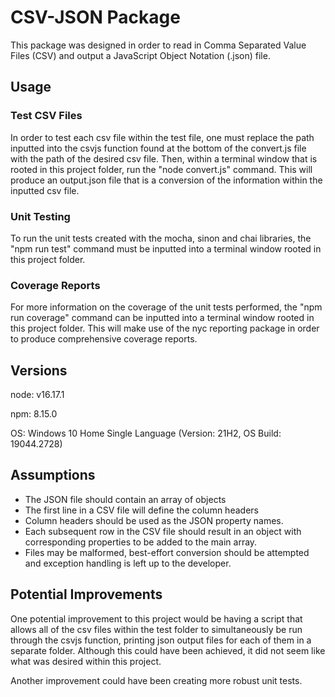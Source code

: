 # CSV-JSON Package

This package was designed in order to read in Comma Separated Value Files (CSV) and output a JavaScript Object Notation (.json) file.

## Usage

### Test CSV Files

In order to test each csv file within the test file, one must replace the path inputted into the csvjs function found at the bottom of the convert.js file with the path of the desired csv file. Then, within a terminal window that is rooted in this project folder, run the "node convert.js" command. This will produce an output.json file that is a conversion of the information within the inputted csv file.

### Unit Testing

To run the unit tests created with the mocha, sinon and chai libraries, the "npm run test" command must be inputted into a terminal window rooted in this project folder.

### Coverage Reports

For more information on the coverage of the unit tests performed, the "npm run coverage" command can be inputted into a terminal window rooted in this project folder. This will make use of the nyc reporting package in order to produce comprehensive coverage reports.

## Versions

node: v16.17.1

npm: 8.15.0

OS: Windows 10 Home Single Language (Version: 21H2, OS Build: 19044.2728)

## Assumptions

- The JSON file should contain an array of objects
- The first line in a CSV file will define the column headers
- Column headers should be used as the JSON property names.
- Each subsequent row in the CSV file should result in an object with corresponding properties to be added to the main array.
- Files may be malformed, best-effort conversion should be attempted and exception handling is left up to the developer.

## Potential Improvements

One potential improvement to this project would be having a script that allows all of the csv files within the test folder to simultaneously be run through the csvjs function, printing json output files for each of them in a separate folder. Although this could have been achieved, it did not seem like what was desired within this project.

Another improvement could have been creating more robust unit tests.
